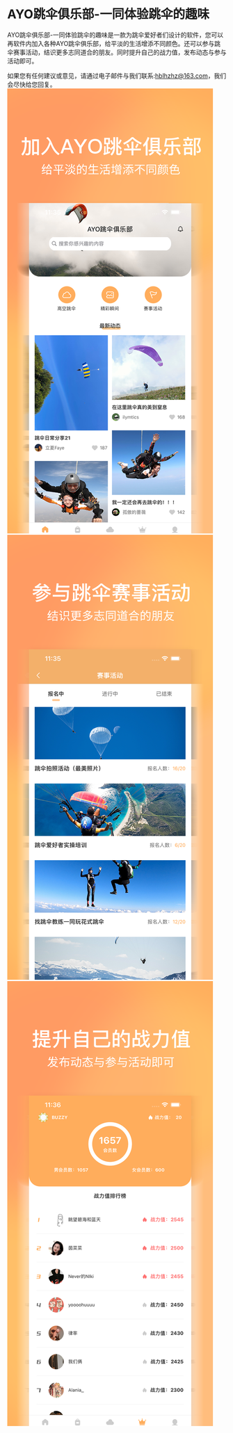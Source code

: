 # AYO跳伞俱乐部-一同体验跳伞的趣味

AYO跳伞俱乐部-一同体验跳伞的趣味是一款为跳伞爱好者们设计的软件，您可以再软件内加入各种AYO跳伞俱乐部，给平淡的生活增添不同颜色。还可以参与跳伞赛事活动，结识更多志同道合的朋友。同时提升自己的战力值，发布动态与参与活动即可。

如果您有任何建议或意见，请通过电子邮件与我们联系:hblhzhz@163.com，我们会尽快给您回复。
![Image text](https://github.com/hblhzhz/AYO-Skydiving/blob/main/上架/4.png)
![Image text](https://github.com/hblhzhz/AYO-Skydiving/blob/main/上架/5.png)
![Image text](https://github.com/hblhzhz/AYO-Skydiving/blob/main/上架/6.png)
